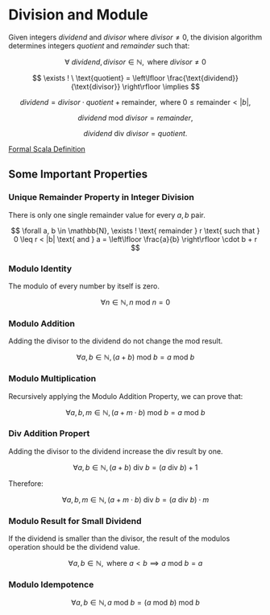 # Division and Module

Given integers $dividend$ and $divisor$ where $divisor \neq 0$, the division algorithm determines integers $quotient$ and $remainder$ such that:

$$
\forall \text{ } dividend, divisor \in \mathbb{N}, \text{ where } divisor\neq 0 
$$

$$
\exists ! \
\text{quotient} = \left\lfloor \frac{\text{dividend}}{\text{divisor}} \right\rfloor \implies  
$$

$$
dividend = divisor \cdot quotient + \text{remainder}, \text { where } 0 \leq \text{remainder} < |b|, 
$$

$$
dividend \text{ mod } divisor = remainder, 
$$

$$
dividend \text{ div } divisor = quotient. 
$$


[Formal Scala Definition](
./src/main/scala/v1/div/Div.scala
)

## Some Important Properties

### Unique Remainder Property in Integer Division

There is only one single remainder value for every $a, b$ pair.

$$
\forall a, b \in \mathbb{N}, \exists ! \text{ remainder } r \text{ such that } 0 \leq r < |b| \text{ and } a = \left\lfloor \frac{a}{b} \right\rfloor \cdot b + r 
$$


### Modulo Identity

The modulo of every number by itself is zero.

$$
\forall n \in \mathbb{N}, n \text{ mod } n = 0
$$

### Modulo Addition

Adding the divisor to the dividend do not change the mod result.

$$
\forall a,b \in \mathbb{N}, (a + b) \text{ mod } b = a \text{ mod } b
$$

### Modulo Multiplication

Recursively applying the Modulo Addition Property, we can prove that:

$$
\forall a,b,m \in \mathbb{N}, (a + m \cdot b) \text{ mod } b = a \text{ mod } b
$$

### Div Addition Propert

Adding the divisor to the dividend increase the div result by one.

$$
\forall a,b \in \mathbb{N}, (a + b) \text{ div } b = (a \text{ div } b ) + 1
$$


Therefore:

$$
\forall a,b,m \in \mathbb{N}, (a + m \cdot b) \text{ div } b = (a \text{ div } b ) \cdot m
$$


### Modulo Result for Small Dividend

If the dividend is smaller than the divisor, the result of the modulos operation should be the dividend value.

$$
\forall a,b \in \mathbb{N}, \text{ where } a < b \implies a \text{ mod } b = a
$$

### Modulo Idempotence

$$
\forall a,b \in \mathbb{N}, a \text{ mod } b = ( a \text{ mod } b ) \text{ mod } b
$$

